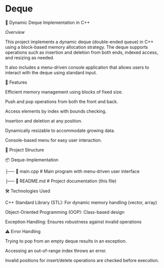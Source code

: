 # Deque

🚀 Dynamic Deque Implementation in C++

*Overview*

This project implements a dynamic deque (double-ended queue) in C++ using a block-based memory allocation strategy. The deque supports operations such as insertion and deletion from both ends, indexed access, and resizing as needed.

It also includes a menu-driven console application that allows users to interact with the deque using standard input.

🔧 Features

Efficient memory management using blocks of fixed size.

Push and pop operations from both the front and back.

Access elements by index with bounds checking.

Insertion and deletion at any position.

Dynamically resizable to accommodate growing data.

Console-based menu for easy user interaction.

📂 Project Structure

📦 Deque-Implementation

├── 📜 main.cpp          # Main program with menu-driven user interface

├── 📜 README.md         # Project documentation (this file)

🛠️ Technologies Used

C++ Standard Library (STL): For dynamic memory handling (vector, array)

Object-Oriented Programming (OOP): Class-based design

Exception Handling: Ensures robustness against invalid operations

⚠️ Error Handling

Trying to pop from an empty deque results in an exception.

Accessing an out-of-range index throws an error.

Invalid positions for insert/delete operations are checked before execution.
